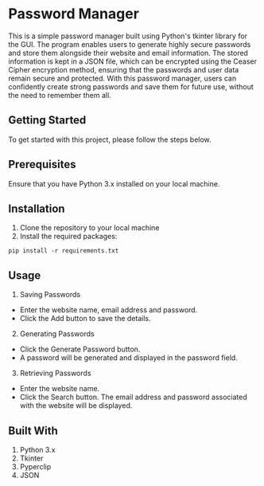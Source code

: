 # Password Manager

This is a simple password manager built using Python's tkinter library for the GUI. The program enables users to generate highly secure passwords and store them alongside their website and email information. The stored information is kept in a JSON file, which can be encrypted using the Ceaser Cipher encryption method, ensuring that the passwords and user data remain secure and protected. With this password manager, users can confidently create strong passwords and save them for future use, without the need to remember them all.

## Getting Started
To get started with this project, please follow the steps below.

## Prerequisites
Ensure that you have Python 3.x installed on your local machine.

## Installation
1. Clone the repository to your local machine
2. Install the required packages:
```
pip install -r requirements.txt
```

## Usage
1. Saving Passwords
- Enter the website name, email address and password.
- Click the Add button to save the details.

2. Generating Passwords
- Click the Generate Password button.
- A password will be generated and displayed in the password field.

3. Retrieving Passwords
- Enter the website name.
- Click the Search button.
The email address and password associated with the website will be displayed.

## Built With
1. Python 3.x
2. Tkinter
3. Pyperclip
4. JSON
